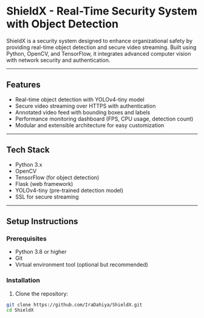 # ShieldX - Real-Time Security System with Object Detection

ShieldX is a security system designed to enhance organizational safety by providing real-time object detection and secure video streaming. Built using Python, OpenCV, and TensorFlow, it integrates advanced computer vision with network security and authentication.

---

## Features

- Real-time object detection with YOLOv4-tiny model  
- Secure video streaming over HTTPS with authentication  
- Annotated video feed with bounding boxes and labels  
- Performance monitoring dashboard (FPS, CPU usage, detection count)  
- Modular and extensible architecture for easy customization

---

## Tech Stack

- Python 3.x  
- OpenCV  
- TensorFlow (for object detection)  
- Flask (web framework)  
- YOLOv4-tiny (pre-trained detection model)  
- SSL for secure streaming  

---

## Setup Instructions

### Prerequisites

- Python 3.8 or higher  
- Git  
- Virtual environment tool (optional but recommended)  

### Installation

1. Clone the repository:

```bash
git clone https://github.com/IraDahiya/ShieldX.git
cd ShieldX
